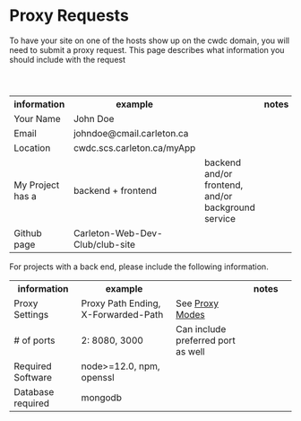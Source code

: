 # Proxy Requests
To have your site on one of the hosts show up on the cwdc domain, you will need to submit a proxy request. This page describes what information you should include with the request

<table>
    <header>
        <tr>
            <th>information</th>
            <th>example<th>
            <th>notes<th>
        </tr>
    </header>
    <tr>
        <td>Your Name</td>
        <td>John Doe</td>
        <td></td>
    </tr>
    <tr>
        <td>Email</td>
        <td>johndoe@cmail.carleton.ca</td>
        <td></td>
    </tr>
    <tr>
        <td>Location</td>
        <td>cwdc.scs.carleton.ca/myApp</td>
        <td></td>
    </tr>
    <tr>
        <td>My Project has a</td>
        <td>backend + frontend</td>
        <td>backend and/or frontend, and/or background service</td>
    </tr>
    <tr>
        <td>Github page</td>
        <td>Carleton-Web-Dev-Club/club-site</td>
        <td></td>
    </tr>
</table>

For projects with a back end, please include the following information.
<table>
    <tr>
        <th>information</th>
        <th>example<th>
        <th>notes<th>
    </tr>
    <tr>
        <td>Proxy Settings</td>
        <td>Proxy Path Ending, X-Forwarded-Path</td>
        <td>See <a href="proxy-modes.md">Proxy Modes</a></td>
    </tr>
    <tr>
        <td># of ports</td>
        <td>2: 8080, 3000</td>
        <td>Can include preferred port as well</td>
    </tr>
    <tr>
        <td>Required Software</td>
        <td>node>=12.0, npm, openssl</td>
        <td></td>
    </tr>
    <tr>
        <td>Database required</td>
        <td>mongodb</td>
        <td></td>
    </tr>
</table>

